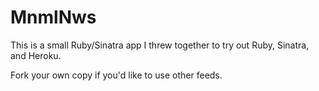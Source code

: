 # MnmlNws

This is a small Ruby/Sinatra app I threw together to try out Ruby, Sinatra, and Heroku.

Fork your own copy if you'd like to use other feeds.
